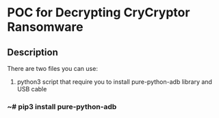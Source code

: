 # POC for Decrypting CryCryptor Ransomware

## Description
There are two files you can use:  
1. python3 script that require you to install pure-python-adb library and USB cable
### ~# pip3 install pure-python-adb

